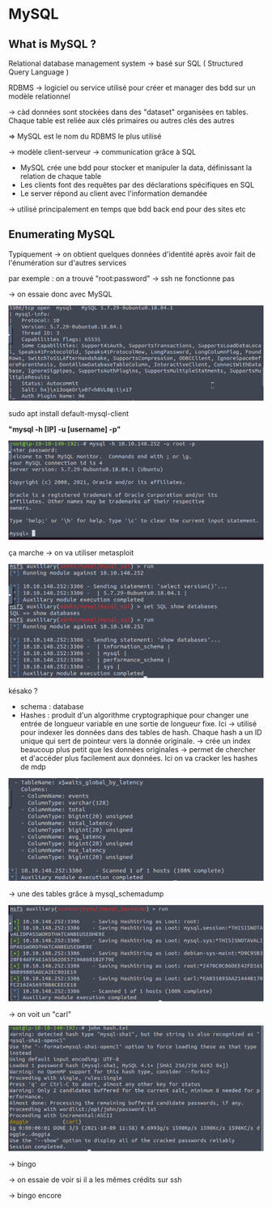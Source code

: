 # MySQL

## What is MySQL ?

Relational database management system → basé sur SQL ( Structured Query Language ) 

RDBMS → logiciel ou service utilisé pour créer et manager des bdd sur un modèle relationnel

→ càd données sont stockées dans des "dataset" organisées en tables. Chaque table est reliée aux clés primaires ou autres clés des autres

⇒ MySQL est le nom du RDBMS le plus utilisé

→ modèle client-serveur → communication grâce à SQL

- MySQL crée une bdd pour stocker et manipuler la data, définissant la relation de chaque table
- Les clients font des requêtes par des déclarations spécifiques en SQL
- Le server répond au client avec l'information demandée

→ utilisé principalement en temps que bdd back end pour des sites etc

## Enumerating MySQL

Typiquement → on obtient quelques données d'identité  après avoir fait de l'énumération sur d'autres services 

par exemple : on a trouvé "root:password"  → ssh ne fonctionne pas 

→ on essaie donc avec MySQL

![Untitled](MySQL%202c8f6aed5f4840fb93252d5117531f3c/Untitled.png)

sudo apt install default-mysql-client

**"mysql -h [IP] -u [username] -p"**

![Untitled](MySQL%202c8f6aed5f4840fb93252d5117531f3c/Untitled%201.png)

ça marche → on va utiliser metasploit 

![Untitled](MySQL%202c8f6aed5f4840fb93252d5117531f3c/Untitled%202.png)

 késako ?

- schema : database
- Hashes : produit d'un algorithme cryptographique pour changer une entrée de longueur variable en une sortie de longueur fixe. Ici → utilisé pour indexer les données dans des tables de hash. Chaque hash a un ID unique qui sert de pointeur vers la donnée originale. → crée un index beaucoup plus petit que les données originales → permet de chercher et d'accéder plus facilement aux données. Ici on va cracker les hashes de mdp

![Untitled](MySQL%202c8f6aed5f4840fb93252d5117531f3c/Untitled%203.png)

→ une des tables grâce à mysql_schemadump 

![Untitled](MySQL%202c8f6aed5f4840fb93252d5117531f3c/Untitled%204.png)

→ on voit un "carl" 

![Untitled](MySQL%202c8f6aed5f4840fb93252d5117531f3c/Untitled%205.png)

→ bingo 

→ on essaie de voir si il a les mêmes crédits sur ssh 

→ bingo encore